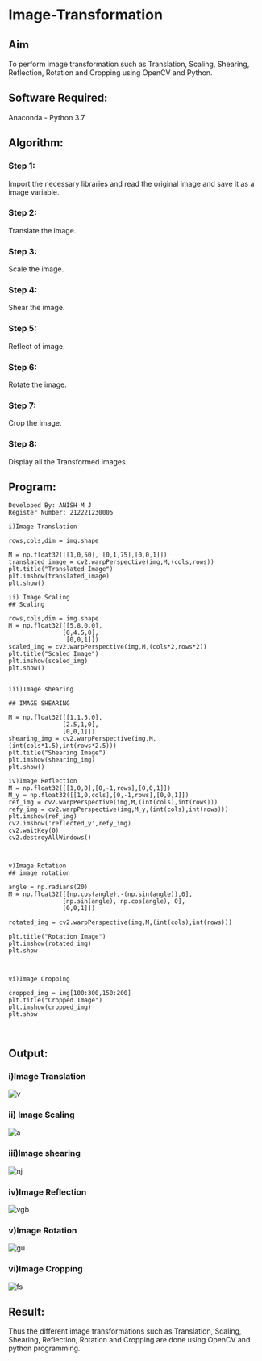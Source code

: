 # Image-Transformation
## Aim
To perform image transformation such as Translation, Scaling, Shearing, Reflection, Rotation and Cropping using OpenCV and Python.

## Software Required:
Anaconda - Python 3.7

## Algorithm:
### Step 1:
Import the necessary libraries and read the original image and save it as a image variable.

### Step 2:
Translate the image.

### Step 3:
Scale the image.

### Step 4:
Shear the image.

### Step 5:
Reflect of image.

### Step 6:
Rotate the image.

### Step 7:
Crop the image.

### Step 8:
Display all the Transformed images.
## Program:
~~~
Developed By: ANISH M J
Register Number: 212221230005
~~~
~~~
i)Image Translation

rows,cols,dim = img.shape

M = np.float32([[1,0,50], [0,1,75],[0,0,1]])
translated_image = cv2.warpPerspective(img,M,(cols,rows))
plt.title("Translated Image")
plt.imshow(translated_image)
plt.show()

ii) Image Scaling
## Scaling

rows,cols,dim = img.shape
M = np.float32([[5.8,0,0],
               [0,4.5,0],
                [0,0,1]])
scaled_img = cv2.warpPerspective(img,M,(cols*2,rows*2))
plt.title("Scaled Image")
plt.imshow(scaled_img)
plt.show()


iii)Image shearing

## IMAGE SHEARING

M = np.float32([[1,1.5,0],
               [2.5,1,0],
               [0,0,1]])
shearing_img = cv2.warpPerspective(img,M,(int(cols*1.5),int(rows*2.5)))
plt.title("Shearing Image")
plt.imshow(shearing_img)
plt.show()

iv)Image Reflection
M = np.float32([[1,0,0],[0,-1,rows],[0,0,1]])
M_y = np.float32([[1,0,cols],[0,-1,rows],[0,0,1]])
ref_img = cv2.warpPerspective(img,M,(int(cols),int(rows)))
refy_img = cv2.warpPerspective(img,M_y,(int(cols),int(rows)))
plt.imshow(ref_img)
cv2.imshow('reflected_y',refy_img)
cv2.waitKey(0)
cv2.destroyAllWindows()



v)Image Rotation
## image rotation

angle = np.radians(20)
M = np.float32([[np.cos(angle),-(np.sin(angle)),0],
               [np.sin(angle), np.cos(angle), 0],
               [0,0,1]])

rotated_img = cv2.warpPerspective(img,M,(int(cols),int(rows)))

plt.title("Rotation Image")
plt.imshow(rotated_img)
plt.show



vi)Image Cropping

cropped_img = img[100:300,150:200]
plt.title("Cropped Image")
plt.imshow(cropped_img)
plt.show



~~~
## Output:
### i)Image Translation
![v](transimage.png)

### ii) Image Scaling
![a](scaledimage.png)

### iii)Image shearing
![nj](shearing_image.png)


### iv)Image Reflection
![vgb](reflection_img.png)



### v)Image Rotation
![gu](rotationimg.png)



### vi)Image Cropping
![fs](cropped_img.png)




## Result: 

Thus the different image transformations such as Translation, Scaling, Shearing, Reflection, Rotation and Cropping are done using OpenCV and python programming.
